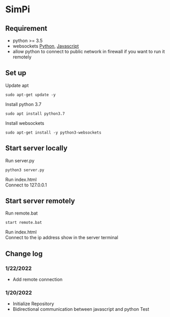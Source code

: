 # SimPi

## Requirement
 - python >= 3.5
 - websockets [Python](https://websockets.readthedocs.io/en/stable/index.html), [Javascript](https://javascript.info/websocket)
 - allow python to connect to public network in firewall if you want to run it remotely



## Set up
Update apt
```
sudo apt-get update -y
```

Install python 3.7
```
sudo apt install python3.7
```
Install websockets
```
sudo apt-get install -y python3-websockets
```

## Start server locally
Run server.py
```
python3 server.py
```

Run index.html \
Connect to 127.0.0.1

## Start server remotely
Run remote.bat
```
start remote.bat
```

Run index.html \
Connect to the ip address show in the server terminal



## Change log
### 1/22/2022
- Add remote connection

### 1/20/2022
- Initialize Repository
- Bidirectional communication between javascript and python Test